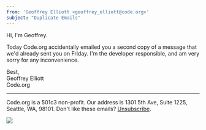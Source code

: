 ```yaml
---
from: 'Geoffrey Elliott <geoffrey_elliott@code.org>'
subject: "Duplicate Emails"
---
```


Hi, I'm Geoffrey.

Today Code.org accidentally emailed you a second copy of a message that we'd already sent you on Friday. I'm the developer responsible, and am very sorry for any inconvenience.

Best,<br/>
Geoffrey Elliott<br/>
Code.org

<hr/>

Code.org is a 501c3 non-profit. Our address is 1301 5th Ave, Suite 1225, Seattle, WA, 98101. Don't like these emails? [Unsubscribe](<%= unsubscribe_link %>).

![](<%= tracking_pixel %>)
